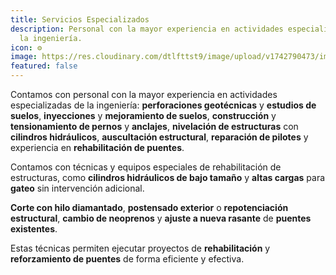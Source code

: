 ```yaml
---
title: Servicios Especializados
description: Personal con la mayor experiencia en actividades especializadas de
  la ingeniería.
icon: ⚙️
image: https://res.cloudinary.com/dtlfttst9/image/upload/v1742790473/img-20250313-wa0051_iqtbwl.jpg
featured: false
---
```

Contamos con personal con la mayor experiencia en actividades especializadas de la ingeniería: **perforaciones geotécnicas** y **estudios de suelos**, **inyecciones** y **mejoramiento de suelos**, **construcción** y **tensionamiento de pernos** y **anclajes**, **nivelación de estructuras** con **cilindros hidráulicos**, **auscultación estructural**, **reparación de pilotes** y experiencia en **rehabilitación de puentes**.

Contamos con técnicas y equipos especiales de rehabilitación de estructuras, como **cilindros hidráulicos de bajo tamaño** y **altas cargas** para **gateo** sin intervención adicional.

**Corte con hilo diamantado**, **postensado exterior** o **repotenciación estructural**, **cambio de neoprenos** y **ajuste a nueva rasante** de **puentes existentes**.

Estas técnicas permiten ejecutar proyectos de **rehabilitación** y **reforzamiento de puentes** de forma eficiente y efectiva.

